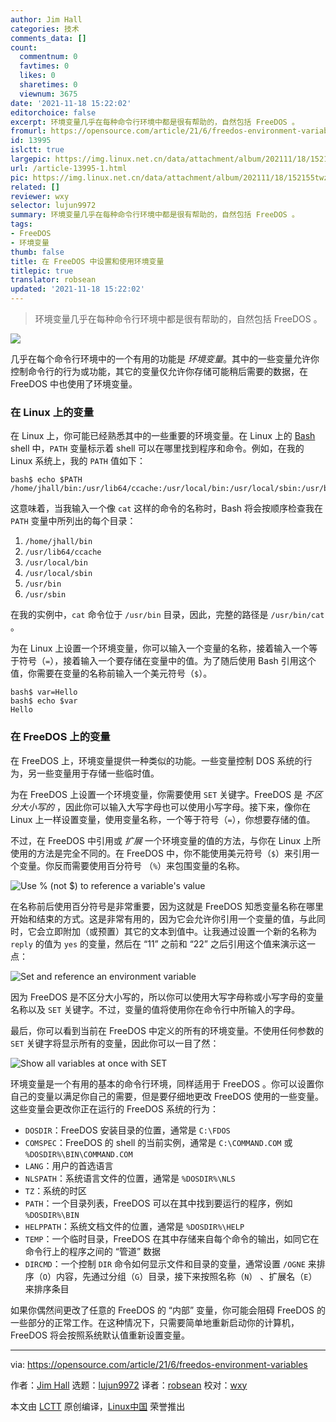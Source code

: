 ```yaml
---
author: Jim Hall
categories: 技术
comments_data: []
count:
  commentnum: 0
  favtimes: 0
  likes: 0
  sharetimes: 0
  viewnum: 3675
date: '2021-11-18 15:22:02'
editorchoice: false
excerpt: 环境变量几乎在每种命令行环境中都是很有帮助的，自然包括 FreeDOS 。
fromurl: https://opensource.com/article/21/6/freedos-environment-variables
id: 13995
islctt: true
largepic: https://img.linux.net.cn/data/attachment/album/202111/18/152155twzasgwwrzsmmvs2.jpg
url: /article-13995-1.html
pic: https://img.linux.net.cn/data/attachment/album/202111/18/152155twzasgwwrzsmmvs2.jpg.thumb.jpg
related: []
reviewer: wxy
selector: lujun9972
summary: 环境变量几乎在每种命令行环境中都是很有帮助的，自然包括 FreeDOS 。
tags:
- FreeDOS
- 环境变量
thumb: false
title: 在 FreeDOS 中设置和使用环境变量
titlepic: true
translator: robsean
updated: '2021-11-18 15:22:02'
---
```



> 
> 环境变量几乎在每种命令行环境中都是很有帮助的，自然包括 FreeDOS 。
> 
> 
> 


![](https://img.linux.net.cn/data/attachment/album/202111/18/152155twzasgwwrzsmmvs2.jpg)


几乎在每个命令行环境中的一个有用的功能是 *环境变量*。其中的一些变量允许你控制命令行的行为或功能，其它的变量仅允许你存储可能稍后需要的数据，在 FreeDOS 中也使用了环境变量。


### 在 Linux 上的变量


在 Linux 上，你可能已经熟悉其中的一些重要的环境变量。在 Linux 上的 [Bash](https://opensource.com/article/19/8/using-variables-bash) shell 中，`PATH` 变量标示着 shell 可以在哪里找到程序和命令。例如，在我的 Linux 系统上，我的 `PATH` 值如下：



```
bash$ echo $PATH
/home/jhall/bin:/usr/lib64/ccache:/usr/local/bin:/usr/local/sbin:/usr/bin:/usr/sbin

```

这意味着，当我输入一个像 `cat` 这样的命令的名称时，Bash 将会按顺序检查我在 `PATH` 变量中所列出的每个目录：


1. `/home/jhall/bin`
2. `/usr/lib64/ccache`
3. `/usr/local/bin`
4. `/usr/local/sbin`
5. `/usr/bin`
6. `/usr/sbin`


在我的实例中，`cat` 命令位于 `/usr/bin` 目录，因此，完整的路径是 `/usr/bin/cat` 。


为在 Linux 上设置一个环境变量，你可以输入一个变量的名称，接着输入一个等于符号（`=`），接着输入一个要存储在变量中的值。为了随后使用 Bash 引用这个值，你需要在变量的名称前输入一个美元符号（`$`）。



```
bash$ var=Hello
bash$ echo $var
Hello

```

### 在 FreeDOS 上的变量


在 FreeDOS 上，环境变量提供一种类似的功能。一些变量控制 DOS 系统的行为，另一些变量用于存储一些临时值。


为在 FreeDOS 上设置一个环境变量，你需要使用 `SET` 关键字。FreeDOS 是 *不区分大小写的* ，因此你可以输入大写字母也可以使用小写字母。接下来，像你在 Linux 上一样设置变量，使用变量名称，一个等于符号（`=`），你想要存储的值。


不过，在 FreeDOS 中引用或 *扩展* 一个环境变量的值的方法，与你在 Linux 上所使用的方法是完全不同的。在 FreeDOS 中，你不能使用美元符号（`$`）来引用一个变量。你反而需要使用百分符号 （`%`）来包围变量的名称。


![Use % (not $) to reference a variable's value](https://img.linux.net.cn/data/attachment/album/202111/18/152204xathvo7cvtazbo31.png)


在名称前后使用百分符号是非常重要，因为这就是 FreeDOS 知悉变量名称在哪里开始和结束的方式。这是非常有用的，因为它会允许你引用一个变量的值，与此同时，它会立即附加（或预置）其它的文本到值中。让我通过设置一个新的名称为 `reply` 的值为 `yes` 的变量，然后在 “11” 之前和 “22” 之后引用这个值来演示这一点：


![Set and reference an environment variable](https://img.linux.net.cn/data/attachment/album/202111/18/152204y41040a4xgj1l6zu.png)


因为 FreeDOS 是不区分大小写的，所以你可以使用大写字母称或小写字母的变量名称以及 `SET` 关键字。不过，变量的值将使用你在命令行中所输入的字母。


最后，你可以看到当前在 FreeDOS 中定义的所有的环境变量。不使用任何参数的 `SET` 关键字将显示所有的变量，因此你可以一目了然：


![Show all variables at once with SET](https://img.linux.net.cn/data/attachment/album/202111/18/152205m43j0jxxo4jcboiz.png)


环境变量是一个有用的基本的命令行环境，同样适用于 FreeDOS 。你可以设置你自己的变量以满足你自己的需要，但是要仔细地更改 FreeDOS 使用的一些变量。这些变量会更改你正在运行的 FreeDOS 系统的行为：


* `DOSDIR`：FreeDOS 安装目录的位置，通常是 `C:\FDOS`
* `COMSPEC`：FreeDOS 的 shell 的当前实例，通常是 `C:\COMMAND.COM` 或 `%DOSDIR%\BIN\COMMAND.COM`
* `LANG`：用户的首选语言
* `NLSPATH`：系统语言文件的位置，通常是 `%DOSDIR%\NLS`
* `TZ`：系统的时区
* `PATH`：一个目录列表，FreeDOS 可以在其中找到要运行的程序，例如 `%DOSDIR%\BIN`
* `HELPPATH`：系统文档文件的位置，通常是 `%DOSDIR%\HELP`
* `TEMP`：一个临时目录，FreeDOS 在其中存储来自每个命令的输出，如同它在命令行上的程序之间的 “管道” 数据
* `DIRCMD`：一个控制 `DIR` 命令如何显示文件和目录的变量，通常设置 `/OGNE` 来排序（`O`）内容，先通过分组（`G`）目录，接下来按照名称（`N`） 、扩展名（`E`）来排序条目


如果你偶然间更改了任意的 FreeDOS 的 “内部” 变量，你可能会阻碍 FreeDOS 的一些部分的正常工作。在这种情况下，只需要简单地重新启动你的计算机，FreeDOS 将会按照系统默认值重新设置变量。




---


via: <https://opensource.com/article/21/6/freedos-environment-variables>


作者：[Jim Hall](https://opensource.com/users/jim-hall) 选题：[lujun9972](https://github.com/lujun9972) 译者：[robsean](https://github.com/robsean) 校对：[wxy](https://github.com/wxy)


本文由 [LCTT](https://github.com/LCTT/TranslateProject) 原创编译，[Linux中国](https://linux.cn/) 荣誉推出